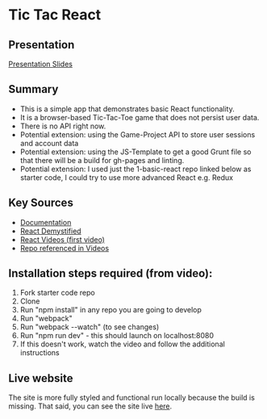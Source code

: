 # Tic Tac React

## Presentation
[Presentation Slides](https://docs.google.com/presentation/d/1m7IxyBZjDyF-6dVA0019E3tZlZdCfpmfqsE_4kNlgIM/edit?usp=sharing)

## Summary
* This is a simple app that demonstrates basic React functionality.
* It is a browser-based Tic-Tac-Toe game that does not persist user data.
* There is no API right now.
* Potential extension: using the Game-Project API to store user sessions and account data
* Potential extension: using the JS-Template to get a good Grunt file so that there will be a build for gh-pages and linting.
* Potential extension: I used just the 1-basic-react repo linked below as starter code, I could try to use more advanced React e.g. Redux

## Key Sources
* [Documentation](https://facebook.github.io/react/)
* [React Demystified](http://blog.reverberate.org/2014/02/react-demystified.html)
* [React Videos (first video)](https://www.youtube.com/watch?v=MhkGQAoc7bc)
* [Repo referenced in Videos](https://github.com/learncodeacademy/react-js-tutorials)

## Installation steps required (from video):

1. Fork starter code repo
2. Clone
3. Run "npm install" in any repo you are going to develop
4. Run "webpack"
5. Run "webpack --watch" (to see changes)
6. Run "npm run dev" - this should launch on localhost:8080
7. If this doesn't work, watch the video and follow the additional instructions


## Live website

The site is more fully styled and functional run locally because the build is missing. That said, you can see the site live [here](https://mishaherscu.github.io/tic-tac-react/src/).
